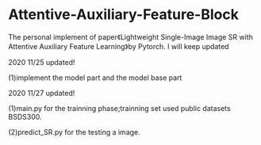 # Attentive-Auxiliary-Feature-Block
The personal implement of paper《Lightweight Single-Image Image SR with Attentive Auxiliary Feature Learning》by Pytorch.
I will keep updated

2020 11/25 updated!

(1)implement the model part and the model base part

2020 11/27 updated!

(1)main.py for the trainning phase;trainning set used public datasets BSDS300.

(2)predict_SR.py for the testing a image.



